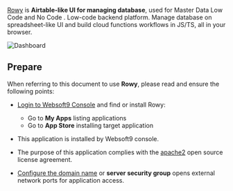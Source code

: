 [Rowy](http://rowy.io/) is **Airtable-like UI for managing database**, used for Master Data Low Code and No Code . Low-code backend platform. Manage database on spreadsheet-like UI and build cloud functions workflows in JS/TS, all in your browser.


![Dashboard](https://libs.websoft9.com/Websoft9/DocsPicture/zh/rowy/rowy-gui-websoft9.png)


## Prepare

When referring to this document to use **Rowy**, please read and ensure the following points:

- [Login to Websoft9 Console](./login-console) and find or install Rowy:
  - Go to **My Apps** listing applications 
  - Go to **App Store** installing target application

- This application is installed by Websoft9 console.


- The purpose of this application complies with the [apache2](https://opensource.org/licenses/Apache-2.0) open source license agreement.


- [Configure the domain name](./domain-set) or **server security group** opens external network ports for application access.